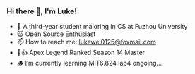 ### Hi there 👋, I'm Luke!

- 🤪 A third-year student majoring in CS at Fuzhou University
- 😺 Open Source Enthusiast
- 📫 How to reach me: lukewei0125@foxmail.com
- 🤖👍 Apex Legend Ranked Season 14 Master
- 🪵 I’m currently learning MIT6.824 lab4 ongoing...
 
<!--
**BlackBear2003/BlackBear2003** is a ✨ _special_ ✨ repository because its `README.md` (this file) appears on your GitHub profile.

Here are some ideas to get you started:

- 🔭 I’m currently working on ...
- 🌱 I’m currently learning ...
- 👯 I’m looking to collaborate on ...
- 🤔 I’m looking for help with ...
- 💬 Ask me about ...
- 📫 How to reach me: ...
- 😄 Pronouns: ...
- ⚡ Fun fact: ...
-->
